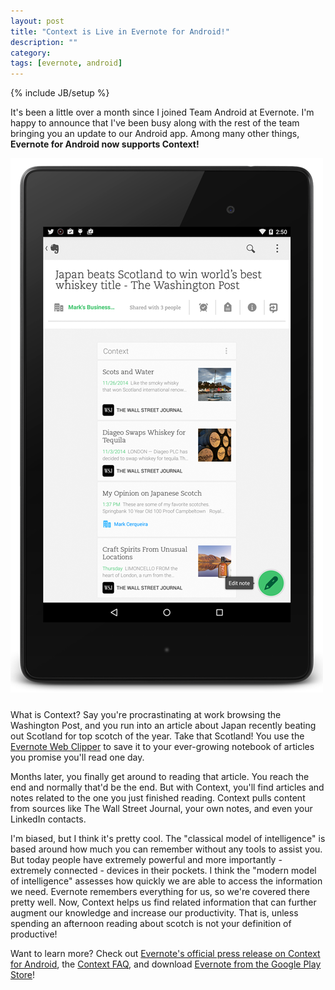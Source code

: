```yaml
---
layout: post
title: "Context is Live in Evernote for Android!"
description: ""
category: 
tags: [evernote, android]
---
```

{% include JB/setup %}

It's been a little over a month since I joined Team Android at Evernote. I'm happy to announce that I've been busy along with the rest of the team bringing you an update to our Android app. Among many other things, **Evernote for Android now supports Context!**

<div>
	<img style="max-width: 500px; border: 0px solid #000000;" src="/assets/images/posts/2014-12-18/context_nexus.png"/>
	<p class="caption-text" style="line-height: 1.5em;  margin-bottom: 24px;"><strong></strong></p>
</div>

What is Context? Say you're procrastinating at work browsing the Washington Post, and you run into an article about Japan recently beating out Scotland for top scotch of the year. Take that Scotland! You use the [Evernote Web Clipper][1] to save it to your ever-growing notebook of articles you promise you'll read one day.

Months later, you finally get around to reading that article. You reach the end and normally that'd be the end. But with Context, you'll find articles and notes related to the one you just finished reading. Context pulls content from sources like The Wall Street Journal, your own notes, and even your LinkedIn contacts. 

I'm biased, but I think it's pretty cool. The "classical model of intelligence" is based around how much you can remember without any tools to assist you. But today people have extremely powerful and more importantly - extremely connected - devices in their pockets. I think the "modern model of intelligence" assesses how quickly we are able to access the information we need. Evernote remembers everything for us, so we're covered there pretty well. Now, Context helps us find related information that can further augment our knowledge and increase our productivity. That is, unless spending an afternoon reading about scotch is not your definition of productive! 

Want to learn more? Check out [Evernote's official press release on Context for Android][2], the [Context FAQ][3], and download [Evernote from the Google Play Store][4]!

[1]: https://evernote.com/webclipper/
[2]: https://blog.evernote.com/blog/2014/12/19/context-makes-informed-work-android-windows/
[3]: https://evernote.com/context/faq/
[4]: https://play.google.com/store/apps/details?id=com.evernote
